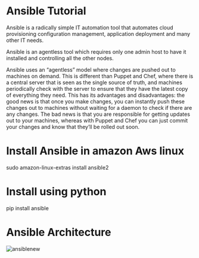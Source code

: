 # Ansible Tutorial

Ansible is a radically simple IT automation tool that automates cloud provisioning configuration management, application deployment and many other IT needs.

Ansible is an agentless tool which requires only one admin host to have it installed and controlling all the other nodes.

Ansible uses an “agentless” model where changes are pushed out to machines on demand. This is different than Puppet and Chef, where there
is a central server that is seen as the single source of truth, and machines periodically check with the server to ensure that they have the latest copy of everything they need.
This has its advantages and disadvantages: the good news is that once you make changes, you can instantly push these changes out to machines without waiting for a daemon
to check if there are any changes. The bad news is that you are responsible for getting updates out to your machines, whereas with Puppet and Chef you can just commit your changes and know that they’ll be rolled out soon.

# Install Ansible in amazon Aws linux 
sudo amazon-linux-extras install ansible2

# Install using python
pip install ansible

# Ansible Architecture
![ansiblenew](https://user-images.githubusercontent.com/58475664/145809334-e6cfd00e-759d-49a2-ae79-2646db2a535c.jpg)




